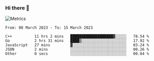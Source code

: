 ### Hi there 👋

![Metrics](https://github.com/radoapx/radoapx/blob/main/github-metrics.svg)

<!--START_SECTION:waka-->

```text
From: 08 March 2023 - To: 15 March 2023

C++          11 hrs 2 mins   ███████████████████▓░░░░░   78.54 %
Go           2 hrs 31 mins   ████▒░░░░░░░░░░░░░░░░░░░░   17.92 %
JavaScript   27 mins         ▓░░░░░░░░░░░░░░░░░░░░░░░░   03.24 %
JSON         2 mins          ░░░░░░░░░░░░░░░░░░░░░░░░░   00.26 %
Other        0 secs          ░░░░░░░░░░░░░░░░░░░░░░░░░   00.04 %
```

<!--END_SECTION:waka-->

<!--
**radoapx/radoapx** is a ✨ _special_ ✨ repository because its `README.md` (this file) appears on your GitHub profile.

Here are some ideas to get you started:

- 🔭 I’m currently working on ...
- 🌱 I’m currently learning ...
- 👯 I’m looking to collaborate on ...
- 🤔 I’m looking for help with ...
- 💬 Ask me about ...
- 📫 How to reach me: ...
- 😄 Pronouns: ...
- ⚡ Fun fact: ...
-->
